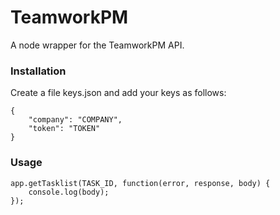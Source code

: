 TeamworkPM
===
A node wrapper for the TeamworkPM API.

### Installation

Create a file keys.json and add your keys as follows:

    {
        "company": "COMPANY",
        "token": "TOKEN"
    }

### Usage

    app.getTasklist(TASK_ID, function(error, response, body) {
        console.log(body);
    });
